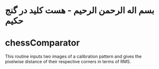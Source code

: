 # بسم اله الرحمن الرحیم - هست کلید در گنج حکیم

# chessComparator
This routine inputs two images of a calibration pattern and gives the pixelwise distance of their respective corners in terms of RMS.